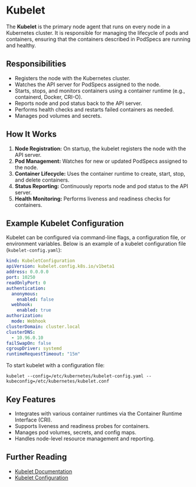# Kubelet

The **Kubelet** is the primary node agent that runs on every node in a Kubernetes cluster. It is responsible for managing the lifecycle of pods and containers, ensuring that the containers described in PodSpecs are running and healthy.

## Responsibilities

- Registers the node with the Kubernetes cluster.
- Watches the API server for PodSpecs assigned to the node.
- Starts, stops, and monitors containers using a container runtime (e.g., containerd, Docker, CRI-O).
- Reports node and pod status back to the API server.
- Performs health checks and restarts failed containers as needed.
- Manages pod volumes and secrets.

## How It Works

1. **Node Registration:** On startup, the kubelet registers the node with the API server.
2. **Pod Management:** Watches for new or updated PodSpecs assigned to the node.
3. **Container Lifecycle:** Uses the container runtime to create, start, stop, and delete containers.
4. **Status Reporting:** Continuously reports node and pod status to the API server.
5. **Health Monitoring:** Performs liveness and readiness checks for containers.

## Example Kubelet Configuration

Kubelet can be configured via command-line flags, a configuration file, or environment variables. Below is an example of a kubelet configuration file (`kubelet-config.yaml`):

```yaml
kind: KubeletConfiguration
apiVersion: kubelet.config.k8s.io/v1beta1
address: 0.0.0.0
port: 10250
readOnlyPort: 0
authentication:
  anonymous:
    enabled: false
  webhook:
    enabled: true
authorization:
  mode: Webhook
clusterDomain: cluster.local
clusterDNS:
  - 10.96.0.10
failSwapOn: false
cgroupDriver: systemd
runtimeRequestTimeout: "15m"
```

To start kubelet with a configuration file:

```shell
kubelet --config=/etc/kubernetes/kubelet-config.yaml --kubeconfig=/etc/kubernetes/kubelet.conf
```

## Key Features

- Integrates with various container runtimes via the Container Runtime Interface (CRI).
- Supports liveness and readiness probes for containers.
- Manages pod volumes, secrets, and config maps.
- Handles node-level resource management and reporting.

## Further Reading

- [Kubelet Documentation](https://kubernetes.io/docs/reference/command-line-tools-reference/kubelet/)
- [Kubelet Configuration](https://kubernetes.io/docs/tasks/administer-cluster/kubelet-config-file/)
